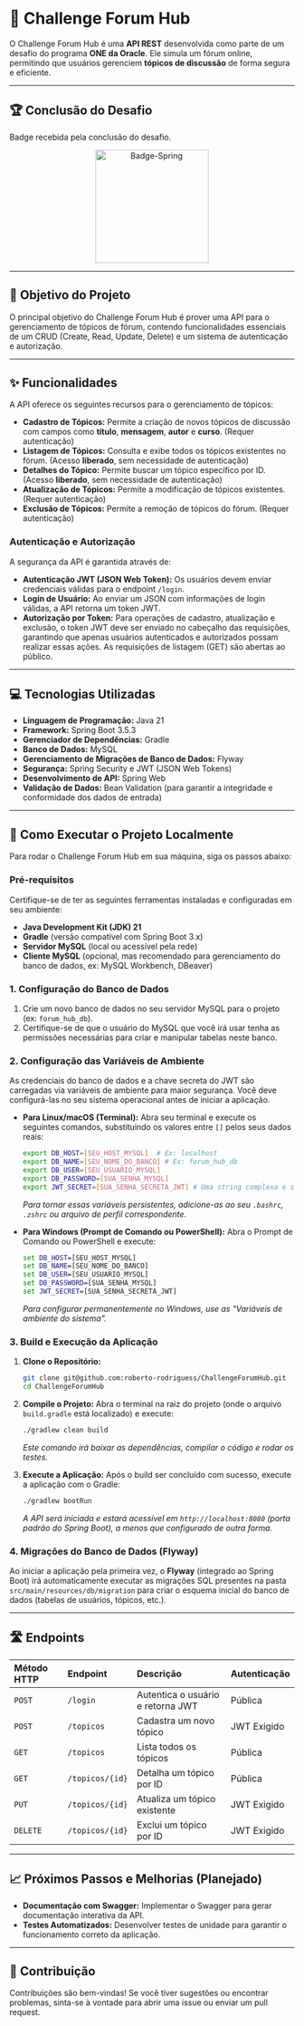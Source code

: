 # 🚀 Challenge Forum Hub

O Challenge Forum Hub é uma **API REST** desenvolvida como parte de um desafio do programa **ONE da Oracle**. Ele simula um fórum online, permitindo que usuários gerenciem **tópicos de discussão** de forma segura e eficiente.

---

## 🏆 Conclusão do Desafio

Badge recebida pela conclusão do desafio.

<div align="center">
    <img width="200" height="200" alt="Badge-Spring" src="https://github.com/user-attachments/assets/0583127d-c4e6-4f6b-8ddd-088e1738ed5a"]/>
</div>

---

## 🎯 Objetivo do Projeto

O principal objetivo do Challenge Forum Hub é prover uma API para o gerenciamento de tópicos de fórum, contendo funcionalidades essenciais de um CRUD (Create, Read, Update, Delete) e um sistema de autenticação e autorização.

---

## ✨ Funcionalidades

A API oferece os seguintes recursos para o gerenciamento de tópicos:

* **Cadastro de Tópicos:** Permite a criação de novos tópicos de discussão com campos como **título**, **mensagem**, **autor** e **curso**. (Requer autenticação)
* **Listagem de Tópicos:** Consulta e exibe todos os tópicos existentes no fórum. (Acesso **liberado**, sem necessidade de autenticação)
* **Detalhes do Tópico:** Permite buscar um tópico específico por ID. (Acesso **liberado**, sem necessidade de autenticação)
* **Atualização de Tópicos:** Permite a modificação de tópicos existentes. (Requer autenticação)
* **Exclusão de Tópicos:** Permite a remoção de tópicos do fórum. (Requer autenticação)

### Autenticação e Autorização

A segurança da API é garantida através de:

* **Autenticação JWT (JSON Web Token):** Os usuários devem enviar credenciais válidas para o endpoint `/login`.
* **Login de Usuário:** Ao enviar um JSON com informações de login válidas, a API retorna um token JWT.
* **Autorização por Token:** Para operações de cadastro, atualização e exclusão, o token JWT deve ser enviado no cabeçalho das requisições, garantindo que apenas usuários autenticados e autorizados possam realizar essas ações. As requisições de listagem (GET) são abertas ao público.

---

## 💻 Tecnologias Utilizadas

* **Linguagem de Programação:** Java 21
* **Framework:** Spring Boot 3.5.3
* **Gerenciador de Dependências:** Gradle
* **Banco de Dados:** MySQL
* **Gerenciamento de Migrações de Banco de Dados:** Flyway
* **Segurança:** Spring Security e JWT (JSON Web Tokens)
* **Desenvolvimento de API:** Spring Web
* **Validação de Dados:** Bean Validation (para garantir a integridade e conformidade dos dados de entrada)

---

## 🚀 Como Executar o Projeto Localmente

Para rodar o Challenge Forum Hub em sua máquina, siga os passos abaixo:

### Pré-requisitos

Certifique-se de ter as seguintes ferramentas instaladas e configuradas em seu ambiente:

* **Java Development Kit (JDK) 21**
* **Gradle** (versão compatível com Spring Boot 3.x)
* **Servidor MySQL** (local ou acessível pela rede)
* **Cliente MySQL** (opcional, mas recomendado para gerenciamento do banco de dados, ex: MySQL Workbench, DBeaver)

### 1. Configuração do Banco de Dados

1.  Crie um novo banco de dados no seu servidor MySQL para o projeto (ex: `forum_hub_db`).
2.  Certifique-se de que o usuário do MySQL que você irá usar tenha as permissões necessárias para criar e manipular tabelas neste banco.

### 2. Configuração das Variáveis de Ambiente

As credenciais do banco de dados e a chave secreta do JWT são carregadas via variáveis de ambiente para maior segurança. Você deve configurá-las no seu sistema operacional antes de iniciar a aplicação.

* **Para Linux/macOS (Terminal):**
    Abra seu terminal e execute os seguintes comandos, substituindo os valores entre `[]` pelos seus dados reais:

    ```bash
    export DB_HOST=[SEU_HOST_MYSQL]  # Ex: localhost
    export DB_NAME=[SEU_NOME_DO_BANCO] # Ex: forum_hub_db
    export DB_USER=[SEU_USUARIO_MYSQL]
    export DB_PASSWORD=[SUA_SENHA_MYSQL]
    export JWT_SECRET=[SUA_SENHA_SECRETA_JWT] # Uma string complexa e segura para o JWT
    ```
    *Para tornar essas variáveis persistentes, adicione-as ao seu `.bashrc`, `.zshrc` ou arquivo de perfil correspondente.*

* **Para Windows (Prompt de Comando ou PowerShell):**
    Abra o Prompt de Comando ou PowerShell e execute:

    ```cmd
    set DB_HOST=[SEU_HOST_MYSQL]
    set DB_NAME=[SEU_NOME_DO_BANCO]
    set DB_USER=[SEU_USUARIO_MYSQL]
    set DB_PASSWORD=[SUA_SENHA_MYSQL]
    set JWT_SECRET=[SUA_SENHA_SECRETA_JWT]
    ```
    *Para configurar permanentemente no Windows, use as "Variáveis de ambiente do sistema".*

### 3. Build e Execução da Aplicação

1.  **Clone o Repositório:**
    ```bash
    git clone git@github.com:roberto-rodriguess/ChallengeForumHub.git
    cd ChallengeForumHub
    ```
2.  **Compile o Projeto:**
    Abra o terminal na raiz do projeto (onde o arquivo `build.gradle` está localizado) e execute:
    ```bash
    ./gradlew clean build
    ```
    *Este comando irá baixar as dependências, compilar o código e rodar os testes.*

3.  **Execute a Aplicação:**
    Após o build ser concluído com sucesso, execute a aplicação com o Gradle:
    ```bash
    ./gradlew bootRun
    ```
    *A API será iniciada e estará acessível em `http://localhost:8080` (porta padrão do Spring Boot), a menos que configurado de outra forma.*

### 4. Migrações do Banco de Dados (Flyway)

Ao iniciar a aplicação pela primeira vez, o **Flyway** (integrado ao Spring Boot) irá automaticamente executar as migrações SQL presentes na pasta `src/main/resources/db/migration` para criar o esquema inicial do banco de dados (tabelas de usuários, tópicos, etc.).

---

## 🛣️ Endpoints

| Método HTTP | Endpoint       | Descrição                        | Autenticação |
| :---------- | :------------- | :------------------------------- | :----------- |
| `POST`      | `/login`       | Autentica o usuário e retorna JWT | Pública      |
| `POST`      | `/topicos`     | Cadastra um novo tópico          | JWT Exigido  |
| `GET`       | `/topicos`     | Lista todos os tópicos           | Pública      |
| `GET`       | `/topicos/{id}`| Detalha um tópico por ID         | Pública      |
| `PUT`       | `/topicos/{id}`| Atualiza um tópico existente     | JWT Exigido  |
| `DELETE`    | `/topicos/{id}`| Exclui um tópico por ID          | JWT Exigido  |

---

## 📈 Próximos Passos e Melhorias (Planejado)

* **Documentação com Swagger:** Implementar o Swagger para gerar documentação interativa da API.
* **Testes Automatizados:** Desenvolver testes de unidade para garantir o funcionamento correto da aplicação.

---

## 🤝 Contribuição

Contribuições são bem-vindas! Se você tiver sugestões ou encontrar problemas, sinta-se à vontade para abrir uma issue ou enviar um pull request.
